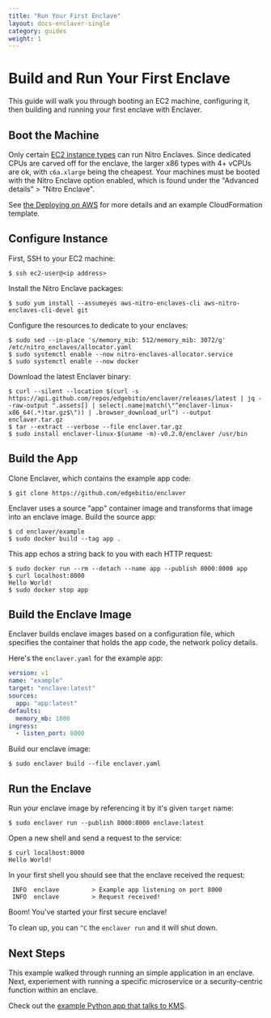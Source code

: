 ```yaml
---
title: "Run Your First Enclave"
layout: docs-enclaver-single
category: guides
weight: 1
---
```


# Build and Run Your First Enclave

This guide will walk you through booting an EC2 machine, configuring it, then building and running your first enclave with Enclaver.

## Boot the Machine

Only certain [EC2 instance types][instance-req] can run Nitro Enclaves. Since dedicated CPUs are carved off for the enclave, the larger x86 types with 4+ vCPUs are ok, with `c6a.xlarge` being the cheapest. Your machines must be booted with the Nitro Enclave option enabled, which is found under the "Advanced details" > "Nitro Enclave". 

See [the Deploying on AWS](deploy-aws.md) for more details and an example CloudFormation template.

## Configure Instance

First, SSH to your EC2 machine:

```console
$ ssh ec2-user@<ip address>
```

Install the Nitro Enclave packages:

```console
$ sudo yum install --assumeyes aws-nitro-enclaves-cli aws-nitro-enclaves-cli-devel git
```

Configure the resources to dedicate to your enclaves:

```console
$ sudo sed --in-place 's/memory_mib: 512/memory_mib: 3072/g' /etc/nitro_enclaves/allocator.yaml
$ sudo systemctl enable --now nitro-enclaves-allocator.service
$ sudo systemctl enable --now docker
```

Download the latest Enclaver binary:

```console
$ curl --silent --location $(curl -s https://api.github.com/repos/edgebitio/enclaver/releases/latest | jq --raw-output ".assets[] | select(.name|match(\"^enclaver-linux-x86_64(.*)tar.gz$\")) | .browser_download_url") --output enclaver.tar.gz
$ tar --extract --verbose --file enclaver.tar.gz
$ sudo install enclaver-linux-$(uname -m)-v0.2.0/enclaver /usr/bin
```

## Build the App

Clone Enclaver, which contains the example app code:

```console
$ git clone https://github.com/edgebitio/enclaver
```

Enclaver uses a source "app" container image and transforms that image into an enclave image. Build the source app:

```console
$ cd enclaver/example
$ sudo docker build --tag app .
```

This app echos a string back to you with each HTTP request:

```console
$ sudo docker run --rm --detach --name app --publish 8000:8000 app
$ curl localhost:8000
Hello World!
$ sudo docker stop app
```

## Build the Enclave Image

Enclaver builds enclave images based on a configuration file, which specifies the container that holds the app code, the network policy details.

Here's the `enclaver.yaml` for the example app:

```yaml
version: v1
name: "example"
target: "enclave:latest"
sources:
  app: "app:latest"
defaults:
  memory_mb: 1000
ingress:
  - listen_port: 8000
```

Build our enclave image:

```console
$ sudo enclaver build --file enclaver.yaml
```

## Run the Enclave

Run your enclave image by referencing it by it's given `target` name:

```console
$ sudo enclaver run --publish 8000:8000 enclave:latest
```

Open a new shell and send a request to the service:

```console
$ curl localhost:8000
Hello World!
```

In your first shell you should see that the enclave received the request:

```console
 INFO  enclave         > Example app listening on port 8000
 INFO  enclave         > Request received!
```

Boom! You've started your first secure enclave!

To clean up, you can `^C` the `enclaver run` and it will shut down.

## Next Steps

This example walked through running an simple application in an enclave. Next, experiement with running a specific microservice or a security-centric function within an enclave.

Check out the [example Python app that talks to KMS](guide-app.md).

[instance-req]: https://docs.aws.amazon.com/enclaves/latest/user/nitro-enclave.html#nitro-enclave-reqs
